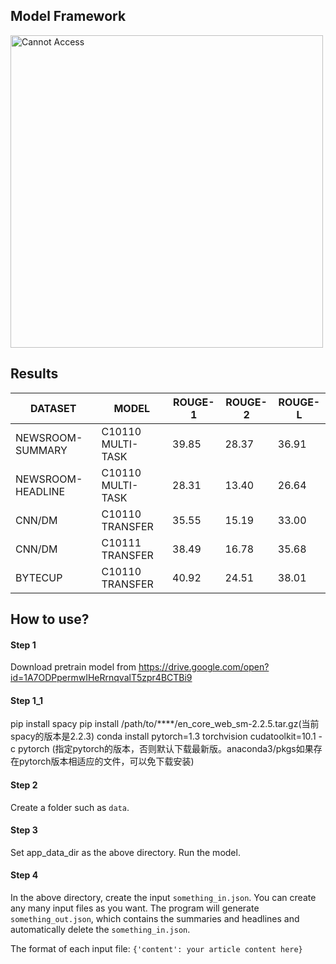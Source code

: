 
## Model Framework
<p align="left">
  <img src="figure/multitask_transfer.png" width="500" title="The Model" alt="Cannot Access">
</p>

## Results

| DATASET  | MODEL | ROUGE-1 | ROUGE-2 | ROUGE-L |
| ------------- | ------------- | ------------- | ------------- | ------------- |
| NEWSROOM-SUMMARY | C10110 MULTI-TASK | 39.85 | 28.37 | 36.91 |
| NEWSROOM-HEADLINE | C10110 MULTI-TASK | 28.31 | 13.40 | 26.64 |
| CNN/DM  | C10110 TRANSFER | 35.55 | 15.19 | 33.00 |
| CNN/DM  | C10111 TRANSFER | 38.49 | 16.78 | 35.68 |
| BYTECUP | C10110 TRANSFER | 40.92 | 24.51 | 38.01 |

## How to use?

#### Step 1
Download pretrain model from https://drive.google.com/open?id=1A7ODPpermwIHeRrnqvalT5zpr4BCTBi9

#### Step 1_1
pip install spacy
pip install /path/to/****/en_core_web_sm-2.2.5.tar.gz(当前spacy的版本是2.2.3)
conda install pytorch=1.3 torchvision cudatoolkit=10.1 -c pytorch (指定pytorch的版本，否则默认下载最新版。anaconda3/pkgs如果存在pytorch版本相适应的文件，可以免下载安装)

#### Step 2
Create a folder such as ```data```.
#### Step 3
Set app_data_dir as the above directory.
Run the model.
#### Step 4
In the above directory, create the input ```something_in.json```.
You can create any many input files as you want.
The program will generate ```something_out.json```, which contains the summaries and headlines and automatically delete the ```something_in.json```.

The format of each input file:
```{'content': your article content here}```


